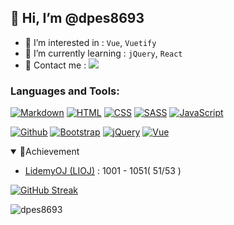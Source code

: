 ## 👋 Hi, I’m @dpes8693

- 👀 I’m interested in : `Vue`, `Vuetify`
- 🌱 I’m currently learning : `jQuery`, `React`
- 🚀 Contact me : [![](https://img.shields.io/badge/%20-%20dpes8693-white?logo=gmail&color=white)](mailto:dpes8693@gmail.com)

<!-- icon -->

<p align="left"> 
     <!-- <a href="https://getbootstrap.com" target="_blank"> 
     <img src="https://raw.githubusercontent.com/devicons/devicon/master/icons/bootstrap/bootstrap-plain-wordmark.svg" alt="bootstrap" width="40" height="40"/>            </a>  -->
     <!-- <a href="https://www.w3schools.com/css/" target="_blank"> 
          <img src="https://raw.githubusercontent.com/devicons/devicon/master/icons/css3/css3-original-wordmark.svg" alt="css3" width="40" height="40"/> 
     </a>  -->
<!--      <a href="https://expressjs.com" target="_blank"> 
          <img src="https://raw.githubusercontent.com/devicons/devicon/master/icons/express/express-original-wordmark.svg" alt="express" width="40" height="40"/> 
     </a>  -->
<!--      <a href="https://git-scm.com/" target="_blank"> 
          <img src="https://www.vectorlogo.zone/logos/git-scm/git-scm-icon.svg" alt="git" width="40" height="40"/> 
     </a>  -->
<!--      <a href="https://heroku.com" target="_blank"> 
          <img src="https://www.vectorlogo.zone/logos/heroku/heroku-icon.svg" alt="heroku" width="40" height="40"/> 
     </a>  -->
     <!-- <a href="https://www.w3.org/html/" target="_blank"> 
          <img src="https://raw.githubusercontent.com/devicons/devicon/master/icons/html5/html5-original-wordmark.svg" alt="html5" width="40" height="40"/> 
     </a>  -->
     <!-- <a href="https://developer.mozilla.org/en-US/docs/Web/JavaScript" target="_blank"> 
          <img src="https://raw.githubusercontent.com/devicons/devicon/master/icons/javascript/javascript-original.svg" alt="javascript" width="40" height="40"/> 
     </a>  -->
<!--      <a href="https://www.mysql.com/" target="_blank"> 
          <img src="https://raw.githubusercontent.com/devicons/devicon/master/icons/mysql/mysql-original-wordmark.svg" alt="mysql" width="40" height="40"/> 
     </a>  -->
<!--      <a href="https://www.nginx.com" target="_blank"> 
          <img src="https://raw.githubusercontent.com/devicons/devicon/master/icons/nginx/nginx-original.svg" alt="nginx" width="40" height="40"/> 
     </a>  -->
<!--      <a href="https://nodejs.org" target="_blank"> 
          <img src="https://raw.githubusercontent.com/devicons/devicon/master/icons/nodejs/nodejs-original-wordmark.svg" alt="nodejs" width="40" height="40"/> 
     </a>  -->
<!--      <a href="https://reactjs.org/" target="_blank"> 
          <img src="https://raw.githubusercontent.com/devicons/devicon/master/icons/react/react-original-wordmark.svg" alt="react" width="40" height="40"/> 
     </a>  -->
<!--      <a href="https://redux.js.org" target="_blank"> 
          <img src="https://raw.githubusercontent.com/devicons/devicon/master/icons/redux/redux-original.svg" alt="redux" width="40" height="40"/> 
     </a>  -->
     <!-- <a href="https://sass-lang.com" target="_blank"> 
          <img src="https://raw.githubusercontent.com/devicons/devicon/master/icons/sass/sass-original.svg" alt="sass" width="40" height="40"/> 
     </a>  -->
</p>
<!-- icon-end -->

<h3 align="left">Languages and Tools:</h3>

<!-- badge -->
<p>
<a href="#"><img alt="Markdown" src="https://img.shields.io/badge/Markdown-000000.svg?logo=markdown&logoColor=white"></a>
<a href="#"><img alt="HTML" src="https://img.shields.io/badge/HTML-E34F26.svg?logo=html5&logoColor=white"></a>
<a href="#"><img alt="CSS" src="https://img.shields.io/badge/CSS-1572B6.svg?logo=css3&logoColor=white"></a>
<a href="#"><img alt="SASS" src="https://img.shields.io/badge/Sass-hotpink.svg?logo=SASS&logoColor=white"></a>
<a href="#"><img alt="JavaScript" src="https://img.shields.io/badge/JavaScript-F7DF1E.svg?logo=javascript&logoColor=black"></a>
</p>

<p>
<a href="#"><img alt="Github" src="https://img.shields.io/badge/GitHub-100000?\logo=github&logoColor=white"></a>
<a href="#"><img alt="Bootstrap" src="https://img.shields.io/badge/Bootstrap-7952B3.svg?logo=bootstrap&logoColor=white"></a>
<a href="#"><img alt="jQuery" src="https://img.shields.io/badge/jQuery-0769AD?logo=jquery&logoColor=white"></a>
<a href="#"><img alt="Vue" src="https://img.shields.io/badge/Vue.js-35495E?logo=vue.js&logoColor=4FC08D"></a>
</p>
<!-- <a href=""><img alt="React" src="https://img.shields.io/badge/React-20232A?logo=react&logoColor=61DAFB"></a> -->
<!-- https://dev.to/envoy_/150-badges-for-github-pnk style=for-the-badge-->
<!-- end-badge -->


<!-- achievement -->
<details open>
  <summary>🚩Achievement</summary>
    <ul>
      <li><a target="_blank" href="https://oj.lidemy.com/">LidemyOJ (LIOJ)</a> : 1001 - 1051( 51/53 )</li>
<!--       <li><a target="_blank" href="https://lidemy-http-challenge.herokuapp.com/start">Lidemy HTTP Challenge</a> : 01 - 15 ( all )</li> -->
    </ul>
</details>
<!-- end-achievement  -->


<!-- status -->
<!-- https://github.com/DenverCoder1/github-readme-streak-stats -->
[![GitHub Streak](http://github-readme-streak-stats.herokuapp.com?user=dpes8693&theme=vue&date_format=M%20j%5B%2C%20Y%5D)](https://git.io/streak-stats)
<!-- https://github.com/anuraghazra/github-readme-stats -->
<p align="left"><img src="https://github-readme-stats.vercel.app/api?username=dpes8693&show_icons=true&locale=en" alt="dpes8693" /></p>
<!-- end-status -->
